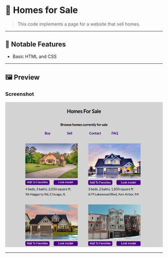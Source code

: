 # 🧩 Homes for Sale

> This code implements a page for a website that sell homes.

---

## 🚀 Notable Features
- Basic HTML and CSS
  
---

## 🖼️ Preview

### Screenshot
![Program Screenshot](./assets/image.png)

---
